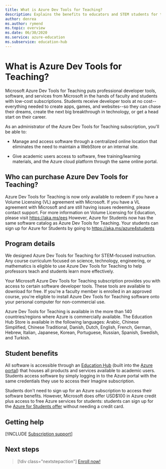```yaml
---
title: What is Azure Dev Tools for Teaching?
description: Explains the benefits to educators and STEM students for the Azure Dev Tools for Teaching program.
author: denrea
ms.author: rymend
ms.topic: overview
ms.date: 06/30/2020
ms.service: azure-education
ms.subservice: education-hub
---
```


# What is Azure Dev Tools for Teaching?

Microsoft Azure Dev Tools for Teaching puts professional developer tools, software, and services
from Microsoft in the hands of faculty and students with low-cost subscriptions. Students
receive developer tools at no cost--everything needed to create apps, games, and websites--so 
they can chase their dreams, create the next big breakthrough in technology, or get a head 
start on their career.

As an administrator of the Azure Dev Tools for Teaching subscription, you'll be able to:

- Manage and access software through a centralized online location that eliminates the
need to maintain a WebStore or an internal site.

- Give academic users access to software, free training/learning materials, and the
Azure cloud platform through the same online portal.

## Who can purchase Azure Dev Tools for Teaching?
Azure Dev Tools for Teaching is now only available to redeem if you have a Volume Licensing (VL) agreement with Microsoft.  If you have a VL agreement with Microsoft and are still having issues redeeming, please contact support.  For more information on Volume Licensing for Education, please visit https://aka.ms/ees However, Azure for Students now has the same software catalog as Azure Dev Tools for Teaching.  Your students can sign up for Azure for Students by going to https://aka.ms/azure4students 


## Program details

We designed Azure Dev Tools for Teaching for STEM-focused instruction. Any course curriculum 
focused on science, technology, engineering, or mathematics is eligible to
use Azure Dev Tools for Teaching to help professors teach and students learn more effectively. 

Your Microsoft Azure Dev Tools for Teaching subscription provides you with access to certain software 
developer tools. These tools are available to download for free. If you're a faculty member is enrolled 
in an approved course, you're eligible to install Azure Dev Tools for Teaching software onto your 
personal computer for non-commercial use.

Azure Dev Tools for Teaching is available in the more than 140 countries/regions where Azure is 
commercially available. The Education Hub Store is available in the following languages: Arabic, 
Chinese Simplified, Chinese Traditional, Danish, Dutch, English, French, German, Hebrew, Italian, 
Japanese, Korean, Portuguese, Russian, Spanish, Swedish, and Turkish.

## Student benefits

All software is accessible through an [Education Hub](https://azureforeducation.microsoft.com/devtools) 
(built into the [Azure portal](https://portal.azure.com/)) that houses all products and services available 
to academic users. Students access software by simply logging in to the Azure portal with the same 
credentials they use to access their Imagine subscription.

Students don't need to sign up for an Azure subscription to access their software benefits. However, 
Microsoft does offer USD$100 in Azure credit plus access to free Azure services for students: students 
can sign up for the [Azure for Students offer](azure-students-program.md) without needing a credit card.

## Getting help

[!INCLUDE [Subscription support](../../../includes/edu-dev-tools-program-support.md)]

## Next steps

> [!div class="nextstepaction"]
> [Enroll now!](enroll-renew-subscription.md)
